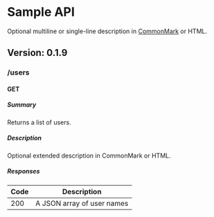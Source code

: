 # Sample API
Optional multiline or single-line description in [CommonMark](http://commonmark.org/help/) or HTML.

## Version: 0.1.9

### /users

#### GET
##### Summary

Returns a list of users.

##### Description

Optional extended description in CommonMark or HTML.

##### Responses

| Code | Description |
| ---- | ----------- |
| 200 | A JSON array of user names |
